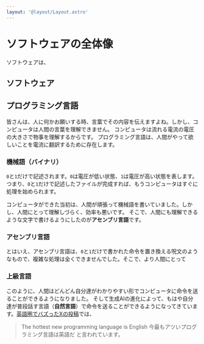 ```yaml
---
layout: '@layout/Layout.astro'
---
```

# ソフトウェアの全体像
ソフトウェアは、
## ソフトウェア
## プログラミング言語
皆さんは、人に何かお願いする時、言葉でその内容を伝えますよね。しかし、コンピュータは人間の言葉を理解できません。
コンピュータは流れる電流の電圧の大きさで物事を理解するからです。
プログラミング言語は、人間がやって欲しいことを電流に翻訳するために存在します。
### 機械語（バイナリ）
`0`と`1`だけで記述されます。`0`は電圧が低い状態、`1`は電圧が高い状態を表します。
つまり、`0`と`1`だけで記述したファイルが完成すれば、もうコンピュータはすぐに処理を始められます。

コンピュータができた当初は、人間が頑張って機械語を書いていました。しかし、人間にとって理解しづらく、効率も悪いです。
そこで、人間にも理解できるような文字で書けるようにしたのが**アセンブリ言語**です。
### アセンブリ言語

とはいえ、アセンブリ言語は、`0`と`1`だけで書かれた命令を置き換える呪文のようなもので、複雑な処理は全くできませんでした。そこで、より人間にとって
### 上級言語

このように、人間はどんどん自分達がわかりやすい形でコンピュータに命令を送ることができるようになりました。
そして生成AIの進化によって、もはや自分達が普段話す言語（**自然言語**）で命令を送ることができるようになってきています。[英語圏でバズったXの投稿](https://x.com/karpathy/status/1617979122625712128)では、
> The hottest new programming language is English
> 今最もアツいプログラミング言語は英語だ
と言われています。